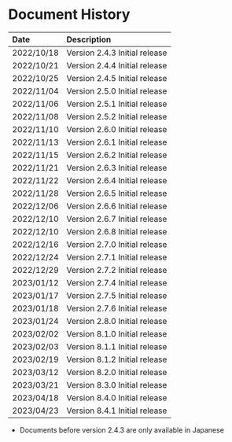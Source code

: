 # Document History

| Date       | Description                                   |
| :--------  | :-------------------------------------------- |
| 2022/10/18 | Version 2.4.3 Initial release                 |
| 2022/10/21 | Version 2.4.4 Initial release                 |
| 2022/10/25 | Version 2.4.5 Initial release                 |
| 2022/11/04 | Version 2.5.0 Initial release                 |
| 2022/11/06 | Version 2.5.1 Initial release                 |
| 2022/11/08 | Version 2.5.2 Initial release                 |
| 2022/11/10 | Version 2.6.0 Initial release                 |
| 2022/11/13 | Version 2.6.1 Initial release                 |
| 2022/11/15 | Version 2.6.2 Initial release                 |
| 2022/11/21 | Version 2.6.3 Initial release                 |
| 2022/11/22 | Version 2.6.4 Initial release                 |
| 2022/11/28 | Version 2.6.5 Initial release                 |
| 2022/12/06 | Version 2.6.6 Initial release                 |
| 2022/12/10 | Version 2.6.7 Initial release                 |
| 2022/12/10 | Version 2.6.8 Initial release                 |
| 2022/12/16 | Version 2.7.0 Initial release                 |
| 2022/12/24 | Version 2.7.1 Initial release                 |
| 2022/12/29 | Version 2.7.2 Initial release                 |
| 2023/01/12 | Version 2.7.4 Initial release                 |
| 2023/01/17 | Version 2.7.5 Initial release                 |
| 2023/01/18 | Version 2.7.6 Initial release                 |
| 2023/01/24 | Version 2.8.0 Initial release                 |
| 2023/02/02 | Version 8.1.0 Initial release                 |
| 2023/02/03 | Version 8.1.1 Initial release                 |
| 2023/02/19 | Version 8.1.2 Initial release                 |
| 2023/03/12 | Version 8.2.0 Initial release                 |
| 2023/03/21 | Version 8.3.0 Initial release                 |
| 2023/04/18 | Version 8.4.0 Initial release                 |
| 2023/04/23 | Version 8.4.1 Initial release                 |

- Documents before version 2.4.3 are only available in Japanese
